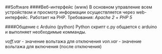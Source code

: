 ##Software
####Веб-интерфейс (www)
В основном управление всем устройством и просмотр информации осуществляется через web-интерфейс.
Работает на PHP.
Требования: *Apache 2* + *PHP 5*

####Общение с Arduino (python)
Python скрипт c.py общается с arduino и выполняет необходимые комманды.

*voff.var* - значение вольтажа для отключения
*von.var* - значение вольтажа для включения (после отключения)


